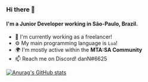 ### Hi there 👋

#### I'm a Junior Developer working in São-Paulo, Brazil.

- 🏢 I'm currently working as a freelancer!
- ⚙️ My main programming language is `Lua`!
- 🌍 I'm mostly active within the **MTA:SA Community**
- 📫 Reach me on Discord! danN#6625

[![Anurag's GitHub stats](https://github-readme-stats.vercel.app/api?username=DEV-XXII&show_icons=true)](https://github.com/anuraghazra/github-readme-stats)
